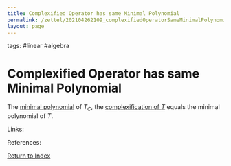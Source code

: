 ```yaml
---
title: Complexified Operator has same Minimal Polynomial
permalink: /zettel/202104262109_complexifiedOperatorSameMinimalPolynomial
layout: page
---
```

tags: #linear #algebra

# Complexified Operator has same Minimal Polynomial

The [minimal polynomial](202104241845_minimalPolynomialDefinition) of $T_C$, the [complexification of $T$](202104251532_complexificationOperator) 
equals the minimal polynomial of $T$.

Links: 

References: 

[Return to Index](index)